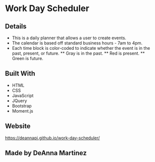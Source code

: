 # Work Day Scheduler

## Details
* This is a daily planner that allows a user to create events.
* The calendar is based off standard business hours - 7am to 4pm.
* Each time block is color-coded to indicate whether the event is in the past, present, or future. 
** Gray is in the past. 
** Red is present. 
** Green is future. 

## Built With
* HTML
* CSS
* JavaScript
* JQuery
* Bootstrap
* Moment.js

## Website
https://deannapi.github.io/work-day-scheduler/

## Made by DeAnna Martinez